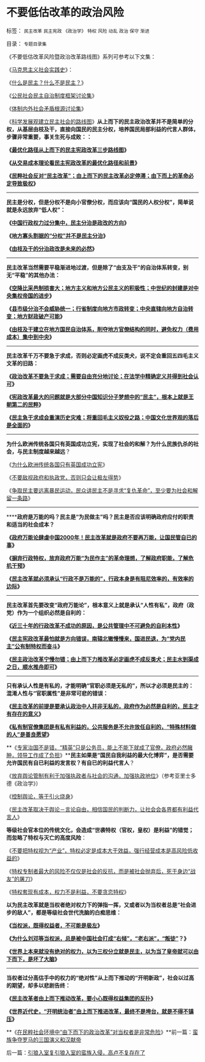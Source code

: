 # 不要低估改革的政治风险

标签： `民主改革` `民主宪政` `《政治学》` `特权` `风险` `动乱` `政治` `保守` `渐进` 

目录： `专题目录集`

《不要低估改革风险暨政治改革路线图》系列可参考以下文集：

《[马克思主义社会实践史](../../../2010/11/27/马克思主义社会实践史.md)》：

《[什么是民主？什么不是民主？](../../../2009/10/27/讨论集：什么是democracy？什么不是？.md)》

《[公民社会民主自治制度框架讨论集](../../../2009/10/1/公民社会民主自治制度框架讨论集.md)》

《[体制内外社会矛盾根源讨论集](../../../2009/10/11/户籍制度真伪矛盾讨论集.md)》

《[科学发展观建立民主社会的路线图](../../../2009/10/8/科学发展观建立和谐社会的策略路线图.md)》**从上而下的民主政治改革并不是简单的分权，从基层由枝及干，直接向国民的民主分权，培养国民局部利益的代言人群体，步骤非常重要，事关生死与成败：：**

**《[最优化路径从上而下的民主宪政改革三步路线图](../../../2009/9/10/最优化上而下的开明路线图.md)》**

**《[从交易成本理论看民主宪政改革的最优化路径和前景](../../../2009/9/9/交易成本理论看最优化途径.md)》**

**《[民粹社会反对“民主改革”；由上而下的民主改革必定停滞；由下而上的革命必定导致极权](../../../2010/10/9/令波普尔主义者昏厥的“证伪”.md)》**

****

**民主是分权，但是分权不是向小官僚分权，而应该向“国民的人权分权”，简单说就是永远放弃“低人权”：**

**《[中国行政权力过分集中，民主分治是政改的方向](../../../2007/12/19/什么是民主之解疑.md)》**

**《[地方寡头割据的“分权”并不是民主分治](../../../2009/9/10/军阀割据不是地方民主自治.md)》**

**《[由枝及干的分治政改是未来的必然](../../../2010/8/13/罗马帝国缺人权法永远不可能实现工业革命.md)》**

****

**民主改革当然需要平稳渐进地过渡，但是除了“由支及干”的自治体系转变，别无“平稳”的其他办法：**

**《[空降比采邑制损害大；地方主义和地方公民主义的积极性；中世纪的封建是对中央集权帝国的进步](../../../2010/11/24/空降比采邑制伤害大；地方主义的积极性；.md)》**

**《[县市级分治不会威胁统一；行省制度向地方市政转变；中央直辖向地方自治转变；地方财政破产可能](../../../2010/11/25/民主就是行省制度向地方市政转变.md)》**

**《[由枝及干建立在地方国民自治体系，削夺地方官僚结构的同时，避免权力（费用成本）集中到中央](../../../2009/7/13/社区自治从最小单位开始.md)》**

********

**民主改革千万不要急于求成，否则必定画虎不成反类犬，说不定会重回五四毛主义文革的旧路：**

**《[政治改革不要急于求成；需要自由充分地讨论；在法学中精确定义并得到社会认可](http://hi.baidu.com/darthchn/blog/item/7b542e0be41edc1095ca6ba6.html)》**

**《[宪政改革最大的问题就是大部分中国知识分子梦想中的“民主”，根本上就是王朝第二的民粹](../../../2009/11/12/小农意识和民主之门.md)》**

**《[民主急于求成会重演历史灾难；将重回毛主义奴役之路；中国文化世界观的落后是全面的](http://hi.baidu.com/darthchn/blog/item/6c2e2b59047954d39c820484.html)》**

**********

**为什么欧洲传统各国只有英国成功立宪，实现了社会的和解？为什么民族仇杀的社会，与民主制度越来越远**？

《[为什么欧洲传统各国只有英国成功立宪](http://blog.sina.com.cn/s/blog_5563a64d0100cwlk.html)》

《[不要敌视政府和执政党，否则只会让极左得势](../../../2009/5/8/妖魔化敌视与铁板一块.md)》

《[争取民主要远离暴民运动，民众讲民主不是寻求“复仇革命”，至少要为社会和解留一条路](http://hi.baidu.com/darthchn/blog/item/5466a49449f3f7007bf48097.html)》

******

******政府是万能的吗？民主是“为民做主”吗？民主是否应该明确政府应付的职责和适当的社会成本？**

**《[政府万能论肆虐中国2000年！民主改革就是政府不要再万能，让国民管自已的事](../../../2009/1/7/威权万能论，肆虐中国2000年的条件反射.md)》**

**《[摒弃行政特权，放弃政府万能“为民作主”的革命理想，了解政府职能，了解危机干预](../../../2009/5/16/摒弃行政权力，了解危机干预.md)》**

**《[民主改革就必须承认“行政不是万能的”，行政本身是有阻尼效率的，有效率的边际](http://darthvad.blog.163.com/blog/static/5339947020106149284298/)》**

********

**民主改革首先要改变“政府万能论”，根本意义上就是承认“人性有私”，政府（政党）作为一个组织必然是自利的：**

**《[近三十年的行政改革不成功的原因，是公共管理中不可避免的自利本性](http://blog.sina.com.cn/s/blog_5563a64d0100drnb.html)》**

**《[民主宪政改革最怕就是方向错误，南辕北辙慢慢来，国进民退，为“党内民主”公有制特权而奋斗](../../../2010/1/13/一字真经拖字诀，南辕北辙慢慢来.md)》**

**《[民主政治改革宁慢勿错；由上而下力推改革必定画虎不成反类犬；民主水到渠成之日，顺水推舟即可](../../../2010/11/3/政治改革千万不要冒进，否则会乱！.md)》**

****

**只有承认人性是有私的，才能明确“官职必须是无私的”，所以才必须是民主的：混淆人性与“官职属性”是非常可悲的错误：**

**《[民主改革的前提是要承认政治中人并非无私的，政府作为必然是自利的，民主才有存在的意义](http://darthvad.blog.sohu.com/161146952.html)》**

**《[私有制官僚集团是有私有利益的，公共服务是不允许放任自利的，“特殊材料做的人”是善良愿望](../../../2009/9/12/私有制和孟子的善良愿望.md)》**

**《[专家治国不是错，“精英”只是公务员，能上不能下就成了官僚，政府必然臃肿，领导工作成了负担](http://blog.sina.com.cn/s/blog_5563a64d0100d3k8.html)》****民主如果是“国民自我利益的最大化博弈”，是否需要允许国民有自已利益的发言权？有自已的利益代言人**？

《[放弃舆论管制有利于加强执政者与社会的沟通，加强执政地位](../../../2009/5/11/舆论摒弃管制有利强化中央领导地位.md)》（参考亚里士多德《政治学》）

《[控制舆论，等于引火烧身](../../../2009/5/5/控制舆论，等于引火烧身.md)》

《[民主改革取决于舆论－言论自由，相信国民的判断力，让社会会各界都有利益代言人](../../../2009/9/11/让社会各界都有利益代言人平等博羿.md)》



**等级社会官本位的传统文化，会造成“世袭特权（官权，皇权）是利益”的错觉；而忽略了特权与灭亡的高度风险**：

《[不要把特权视为“产业”，特权必定是成本大于效益，强行经营成本是高风险低收益的](../../../2009/5/14/权力经营的风险和成本.md)》

《[特权专制者最大的风险不仅仅是社会的反抗，而是被社会抛弃后，死于身边“战友”的屠刀](http://blog.sina.com.cn/s/blog_5563a64d0100cz6e.html)》

《[特权套现有成本，权力不是利益，不要贪恋特权](../../../2009/5/22/修正版：权乃欲，权非利.md)》



**以为民主改革就是当权者绝对权力下的弹指一挥，又或者以为当权者总是“社会进步的敌人”，都是等级社会世代洗脑的白痴思维：**

**《**[**当权派，既得权益者，不可能是极左**](../../../2009/8/29/当权者不可能是太左.md)**》**

**《**[**为什么刘邓等当权派，总是被中国社会打成“右倾”，“老右派”，“叛徒”**](http://darthvad.blog.163.com/blog/static/53399470200973023758325/)**？》**

**《**[**世界上本来就没有绝对的权力，以为三权分立就是民主，以为当了皇帝就可以由下而下，是坏了大脑**](../../../2009/5/25/魔戒！世界上根本没有绝对的权力～！.md)**》**

****

**当权者过分高估手中的权力的“绝对性”从上而下推动的“开明新政”，社会以过高的期望，却多以悲剧告终：**

**《**[**民主改革者由上而下推动改革，要小心既得权益集团的反扑**](../../../2010/5/14/被屠杀的“开明统治者”比横死的昏君多得多.md)**》**

**《**[**世界近代史，“开明统治者”由上而下推进改革，最终不是垮台，就是不得不镇压**](../../../2010/5/14/用民主要求政府也要用民主约束自已.md)**》**

**《[在民粹社会环境中“由下而下的政治改革”对当权者是非常危险](../../../2010/9/21/讲民主首先不要“闹民粹”.md)》**前一篇：[蛮族争夺罗马的三国演义和汉献帝](../../../2010/12/4/蛮族争夺罗马的三国演义和汉献帝.md)

后一篇：[引狼入室复引狼入室的蛮族入侵，高卢不复存在了](../../../2010/12/5/引狼入室复引狼入室的蛮族入侵，高卢不复存在了.md)